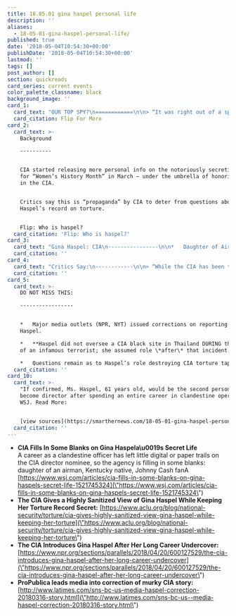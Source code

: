 ```yaml
---
title: 18.05.01 gina haspel personal life
description: ''
aliases:
  - 18-05-01-gina-haspel-personal-life/
published: true
date: '2018-05-04T10:54:30+00:00'
publishDate: '2018-05-04T10:54:30+00:00'
lastmod: ''
tags: []
post_author: []
section: quickreads
card_series: current events
color_palette_classname: black
background_image: ''
card_1:
  card_text: "OUR TOP SPY?\n============\n\n> “It was right out of a spy novel. It really didn’t get any better than that.a\x1D\n> \n> America finally hears from acting CIA Dir Gina Haspel about her life as a spy. As Fmr. Dir Mike Pompeo works his first full week as Sec. of State, attention shifts to whether or not Congress will confirm Haspel as FIRST female CIA Director.\n\nFlip For More"
  card_citation: Flip For More
card_2:
  card_text: >-
    Background

    ----------


    CIA started releasing more personal info on the notoriously secretive Haspel
    for “Women’s History Month” in March – under the umbrella of honoring women
    in the CIA.


    Critics say this is “propaganda” by CIA to deter from questions about
    Haspel’s record on torture.


    Flip: Who is haspel?
  card_citation: 'Flip: Who is haspel?'
card_3:
  card_text: "Gina Haspel: CIA\n----------------\n\n*   Daughter of Air Force pilot.\n*   Wanted to attend West Point – but couldna\x19t (no women at the time).\n*   Majored in language/ journalism at University of Louisville.\n*   First assignment: Africa.\n*   Decorated officer: received award for arrest & imprisonment of two wanted terrorists.\n*   61 years old; Not married.\n*   Fan of Johnny Cash."
  card_citation: ''
card_4:
  card_text: "Critics Say:\n------------\n\n> “While the CIA has been trying to salvage Gina Haspela\x19s rocky nomination to lead the agency with a series ofA gushing tweetsA and by making public only flattering bits of her record, the American people have to reckon with a nominee whose role in torture and the destruction of torture evidence is still shrouded in secrecy.”\n> \n> Brian Tashman, ACLU (4/27/18)"
  card_citation: ''
card_5:
  card_text: >-
    DO NOT MISS THIS:

    -----------------


    *   Major media outlets (NPR, NYT) issued corrections on reporting re: Gina
    Haspel.

    *   **Haspel did not oversee a CIA black site in Thailand DURING the torture
    of an infamous terrorist; she assumed role \*after\* that incident.**

    *   Questions remain as to Haspel’s role destroying CIA torture tapes.
  card_citation: ''
card_10:
  card_text: >-
    "If confirmed, Ms. Haspel, 61 years old, would be the second person to
    become director after spending an entire career in clandestine operations."
    WSJ. Read More:


    [view sources](https://smarthernews.com/18-05-01-gina-haspel-personal-life/)
  card_citation: ''
---
```

*   **CIA Fills In Some Blanks on Gina Haspela\\u0019s Secret Life**  
    A career as a clandestine officer has left little digital or paper trails on the CIA director nominee, so the agency is filling in some blanks: daughter of an airman, Kentucky native, Johnny Cash fanA [https://www.wsj.com/articles/cia-fills-in-some-blanks-on-gina-haspels-secret-life-1521745324](\"https://www.wsj.com/articles/cia-fills-in-some-blanks-on-gina-haspels-secret-life-1521745324\")
*   **The CIA Gives a Highly Sanitized View of Gina Haspel While Keeping Her Torture Record Secret:** [https://www.aclu.org/blog/national-security/torture/cia-gives-highly-sanitized-view-gina-haspel-while-keeping-her-torture](\"https://www.aclu.org/blog/national-security/torture/cia-gives-highly-sanitized-view-gina-haspel-while-keeping-her-torture\")
*   **The CIA Introduces Gina Haspel After Her Long Career Undercover:** [https://www.npr.org/sections/parallels/2018/04/20/600127529/the-cia-introduces-gina-haspel-after-her-long-career-undercover](\"https://www.npr.org/sections/parallels/2018/04/20/600127529/the-cia-introduces-gina-haspel-after-her-long-career-undercover\")
*   **ProPublica leads media into correction of murky CIA story:** [http://www.latimes.com/sns-bc-us–media-haspel-correction-20180316-story.html](\"http://www.latimes.com/sns-bc-us--media-haspel-correction-20180316-story.html\")